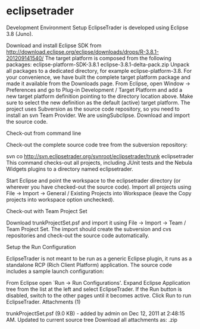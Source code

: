 # eclipsetrader
Development Environment Setup
EclipseTrader is developed using Eclipse 3.8 (Juno).

Download and install Eclipse SDK from ​http://download.eclipse.org/eclipse/downloads/drops/R-3.8.1-201209141540/
The target platform is composed from the following packages:
eclipse-platform-SDK-3.8.1
eclipse-3.8.1-delta-pack.zip Unpack all packages to a dedicated directory, for example eclipse-platform-3.8. 
For your convenience, we have built the complete target platform package and made it available from the Downloads page.
From Eclipse, open Window -> Preferences and go to Plug-in Development / Target Platform and add a new target platform definition pointing to the directory location above. Make sure to select the new definition as the default (active) target platform.
The project uses ​Subversion as the source code repository, so you need to install an svn Team Provider. We are using ​Subclipse.
Download and import the source code.

Check-out from command line

Check-out the complete source code tree from the subversion repository:

svn co http://svn.eclipsetrader.org/svnroot/eclipsetrader/trunk eclipsetrader
This command checks-out all projects, including JUnit tests and the Nebula Widgets plugins to a directory named eclipsetrader.

Start Eclipse and point the workspace to the eclipsetrader directory (or wherever you have checked-out the source code). Import all projects using File -> Import -> General / Existing Projects into Workspace (leave the Copy projects into workspace option unchecked).

Check-out with Team Project Set

Download trunkProjectSet.psf​ and import it using File -> Import -> Team / Team Project Set. The import should create the subversion and cvs repositories and check-out the source code automatically.

Setup the Run Configuration

EclipseTrader is not meant to be run as a generic Eclipse plugin, it runs as a standalone RCP (Rich Client Platform) application. The source code includes a sample launch configuration:

From Eclipse open `Run -> Run Configurations'.
Expand Eclipse Application tree from the list at the left and select EclipseTrader.
If the Run button is disabled, switch to the other pages until it becomes active.
Click Run to run EclipseTrader.
Attachments (1)

trunkProjectSet.psf​ (9.0 KB) - added by admin on Dec 12, 2011 at 2:48:15 AM. Updated to current source tree
Download all attachments as: .zip
